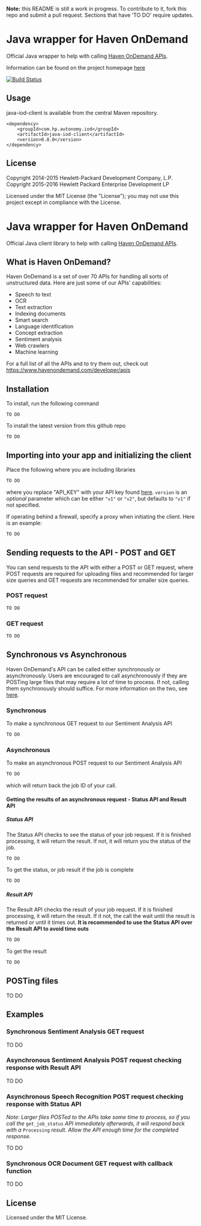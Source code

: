 **Note:** this README is still a work in progress. To contribute to it, fork this repo and submit a pull request. Sections that have 'TO DO' require updates.

# Java wrapper for Haven OnDemand

Official Java wrapper to help with calling [Haven OnDemand APIs](http://havenondemand.com).

Information can be found on the project homepage [here](http://hpe-idol.github.io/java-iod-client)

[![Build Status](https://travis-ci.org/hpe-idol/java-iod-client.svg?branch=develop)](https://travis-ci.org/hpe-idol/java-iod-client)

## Usage

java-iod-client is available from the central Maven repository.

    <dependency>
        <groupId>com.hp.autonomy.iod</groupId>
        <artifactId>java-iod-client</artifactId>
        <version>0.8.0</version>
    </dependency>

## License
Copyright 2014-2015 Hewlett-Packard Development Company, L.P.
Copyright 2015-2016 Hewlett Packard Enterprise Development LP

Licensed under the MIT License (the "License"); you may not use this project except in compliance with the License.


# Java wrapper for Haven OnDemand

Official Java client library to help with calling [Haven OnDemand APIs](http://havenondemand.com).

## What is Haven OnDemand?
Haven OnDemand is a set of over 70 APIs for handling all sorts of unstructured data. Here are just some of our APIs' capabilities:
* Speech to text
* OCR
* Text extraction
* Indexing documents
* Smart search
* Language identification
* Concept extraction
* Sentiment analysis
* Web crawlers
* Machine learning

For a full list of all the APIs and to try them out, check out https://www.havenondemand.com/developer/apis

## Installation
To install, run the following command
```
TO DO
```

To install the latest version from this github repo

```
TO DO
```

## Importing into your app and initializing the client
Place the following where you are including libraries
```java
TO DO
```
where you replace "API_KEY" with your API key found [here](https://www.havenondemand.com/account/api-keys.html). `version` is an *optional* parameter which can be either `"v1"` or `"v2"`, but defaults to `"v1"` if not specified.

If operating behind a firewall, specify a proxy when initiating the client. Here is an example:
```java
TO DO
```

## Sending requests to the API - POST and GET
You can send requests to the API with either a POST or GET request, where POST requests are required for uploading files and recommended for larger size queries and GET requests are recommended for smaller size queries.

### POST request
```java
TO DO
```

### GET request
```java
TO DO
```

## Synchronous vs Asynchronous
Haven OnDemand's API can be called either synchronously or asynchronously. Users are encouraged to call asynchronously if they are POSTing large files that may require a lot of time to process. If not, calling them synchronously should suffice. For more information on the two, see [here](https://dev.havenondemand.com/docs/AsynchronousAPI.htm).

### Synchronous
To make a synchronous GET request to our Sentiment Analysis API
```java
TO DO
```

### Asynchronous
To make an asynchronous POST request to our Sentiment Analysis API
```java
TO DO
```
which will return back the job ID of your call.

#### Getting the results of an asynchronous request - Status API and Result API

##### Status API
The Status API checks to see the status of your job request. If it is finished processing, it will return the result. If not, it will return you the status of the job.

```java
TO DO
```

To get the status, or job result if the job is complete
```java
TO DO
```

##### Result API
The Result API checks the result of your job request. If it is finished processing, it will return the result. If it not, the call the wait until the result is returned or until it times out. **It is recommended to use the Status API over the Result API to avoid time outs**

```java
TO DO
```

To get the result
```java
TO DO
```

## POSTing files
TO DO

## Examples

### Synchronous Sentiment Analysis GET request
TO DO

### Asynchronous Sentiment Analysis POST request checking response with Result API
TO DO

### Asynchronous Speech Recognition POST request checking response with Status API
*Note: Larger files POSTed to the APIs take some time to process, so if you call the* `get_job_status` *API immediately afterwards, it will respond back with a* `Processing` *result. Allow the API enough time for the completed response.*

TO DO

### Synchronous OCR Document GET request with callback function
TO DO

## License
Licensed under the MIT License.
